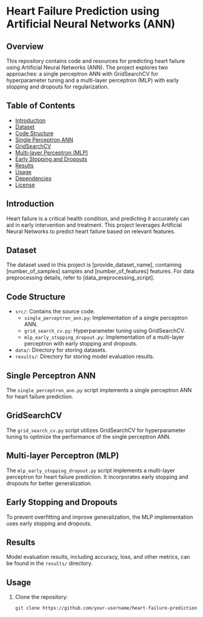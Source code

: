 # Heart Failure Prediction using Artificial Neural Networks (ANN)

## Overview

This repository contains code and resources for predicting heart failure using Artificial Neural Networks (ANN). The project explores two approaches: a single perceptron ANN with GridSearchCV for hyperparameter tuning and a multi-layer perceptron (MLP) with early stopping and dropouts for regularization.

## Table of Contents

- [Introduction](#introduction)
- [Dataset](#dataset)
- [Code Structure](#code-structure)
- [Single Perceptron ANN](#single-perceptron-ann)
- [GridSearchCV](#gridsearchcv)
- [Multi-layer Perceptron (MLP)](#multi-layer-perceptron-mlp)
- [Early Stopping and Dropouts](#early-stopping-and-dropouts)
- [Results](#results)
- [Usage](#usage)
- [Dependencies](#dependencies)
- [License](#license)

## Introduction

Heart failure is a critical health condition, and predicting it accurately can aid in early intervention and treatment. This project leverages Artificial Neural Networks to predict heart failure based on relevant features.

## Dataset

The dataset used in this project is [provide_dataset_name], containing [number_of_samples] samples and [number_of_features] features. For data preprocessing details, refer to [data_preprocessing_script].

## Code Structure

- `src/`: Contains the source code.
  - `single_perceptron_ann.py`: Implementation of a single perceptron ANN.
  - `grid_search_cv.py`: Hyperparameter tuning using GridSearchCV.
  - `mlp_early_stopping_dropout.py`: Implementation of a multi-layer perceptron with early stopping and dropouts.
- `data/`: Directory for storing datasets.
- `results/`: Directory for storing model evaluation results.

## Single Perceptron ANN

The `single_perceptron_ann.py` script implements a single perceptron ANN for heart failure prediction.

## GridSearchCV

The `grid_search_cv.py` script utilizes GridSearchCV for hyperparameter tuning to optimize the performance of the single perceptron ANN.

## Multi-layer Perceptron (MLP)

The `mlp_early_stopping_dropout.py` script implements a multi-layer perceptron for heart failure prediction. It incorporates early stopping and dropouts for better generalization.

## Early Stopping and Dropouts

To prevent overfitting and improve generalization, the MLP implementation uses early stopping and dropouts.

## Results

Model evaluation results, including accuracy, loss, and other metrics, can be found in the `results/` directory.

## Usage

1. Clone the repository:

   ```bash
   git clone https://github.com/your-username/heart-failure-prediction.git
